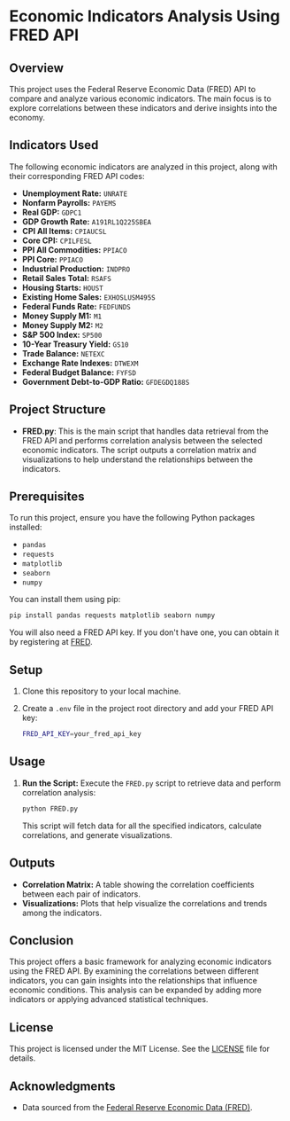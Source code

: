 

# Economic Indicators Analysis Using FRED API

## Overview
This project uses the Federal Reserve Economic Data (FRED) API to compare and analyze various economic indicators. The main focus is to explore correlations between these indicators and derive insights into the economy.

## Indicators Used
The following economic indicators are analyzed in this project, along with their corresponding FRED API codes:

- **Unemployment Rate:** `UNRATE`
- **Nonfarm Payrolls:** `PAYEMS`
- **Real GDP:** `GDPC1`
- **GDP Growth Rate:** `A191RL1Q225SBEA`
- **CPI All Items:** `CPIAUCSL`
- **Core CPI:** `CPILFESL`
- **PPI All Commodities:** `PPIACO`
- **PPI Core:** `PPIACO`
- **Industrial Production:** `INDPRO`
- **Retail Sales Total:** `RSAFS`
- **Housing Starts:** `HOUST`
- **Existing Home Sales:** `EXHOSLUSM495S`
- **Federal Funds Rate:** `FEDFUNDS`
- **Money Supply M1:** `M1`
- **Money Supply M2:** `M2`
- **S&P 500 Index:** `SP500`
- **10-Year Treasury Yield:** `GS10`
- **Trade Balance:** `NETEXC`
- **Exchange Rate Indexes:** `DTWEXM`
- **Federal Budget Balance:** `FYFSD`
- **Government Debt-to-GDP Ratio:** `GFDEGDQ188S`

## Project Structure

- **FRED.py**: This is the main script that handles data retrieval from the FRED API and performs correlation analysis between the selected economic indicators. The script outputs a correlation matrix and visualizations to help understand the relationships between the indicators.

## Prerequisites

To run this project, ensure you have the following Python packages installed:

- `pandas`
- `requests`
- `matplotlib`
- `seaborn`
- `numpy`

You can install them using pip:

```sh
pip install pandas requests matplotlib seaborn numpy
```

You will also need a FRED API key. If you don't have one, you can obtain it by registering at [FRED](https://fred.stlouisfed.org/).

## Setup

1. Clone this repository to your local machine.
2. Create a `.env` file in the project root directory and add your FRED API key:

   ```sh
   FRED_API_KEY=your_fred_api_key
   ```

## Usage

1. **Run the Script:**
   Execute the `FRED.py` script to retrieve data and perform correlation analysis:

   ```sh
   python FRED.py
   ```

   This script will fetch data for all the specified indicators, calculate correlations, and generate visualizations.

## Outputs

- **Correlation Matrix:** A table showing the correlation coefficients between each pair of indicators.
- **Visualizations:** Plots that help visualize the correlations and trends among the indicators.

## Conclusion

This project offers a basic framework for analyzing economic indicators using the FRED API. By examining the correlations between different indicators, you can gain insights into the relationships that influence economic conditions. This analysis can be expanded by adding more indicators or applying advanced statistical techniques.

## License

This project is licensed under the MIT License. See the [LICENSE](LICENSE) file for details.

## Acknowledgments

- Data sourced from the [Federal Reserve Economic Data (FRED)](https://fred.stlouisfed.org/).
